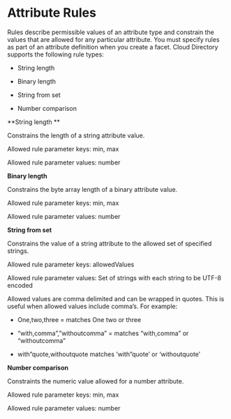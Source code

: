 # Attribute Rules<a name="attributerules"></a>

Rules describe permissible values of an attribute type and constrain the values that are allowed for any particular attribute\. You must specify rules as part of an attribute definition when you create a facet\. Cloud Directory supports the following rule types:

+  String length

+  Binary length

+  String from set

+  Number comparison

**String length **

Constrains the length of a string attribute value\.

Allowed rule parameter keys: min, max

Allowed rule parameter values: number

**Binary length**

Constrains the byte array length of a binary attribute value\.

Allowed rule parameter keys: min, max

Allowed rule parameter values: number

**String from set**

Constrains the value of a string attribute to the allowed set of specified strings\. 

Allowed rule parameter keys: allowedValues

Allowed rule parameter values: Set of strings with each string to be UTF\-8 encoded

Allowed values are comma delimited and can be wrapped in quotes\. This is useful when allowed values include comma’s\. For example:

+ One,two,three = matches One two or three

+ “with,comma”,”withoutcomma” = matches “with,comma” or “withoutcomma”

+ with”quote,withoutquote matches ‘with”quote’ or ‘withoutquote’

**Number comparison**

Constraints the numeric value allowed for a number attribute\.

Allowed rule parameter keys: min, max

Allowed rule parameter values: number